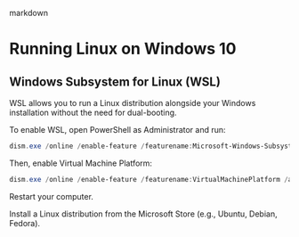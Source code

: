 markdown
# Running Linux on Windows 10

## Windows Subsystem for Linux (WSL)

WSL allows you to run a Linux distribution alongside your Windows installation without the need for dual-booting.

To enable WSL, open PowerShell as Administrator and run:

```powershell
dism.exe /online /enable-feature /featurename:Microsoft-Windows-Subsystem-Linux /all /norestart
```

Then, enable Virtual Machine Platform:

```powershell
dism.exe /online /enable-feature /featurename:VirtualMachinePlatform /all /norestart
```

Restart your computer.

Install a Linux distribution from the Microsoft Store (e.g., Ubuntu, Debian, Fedora).
```